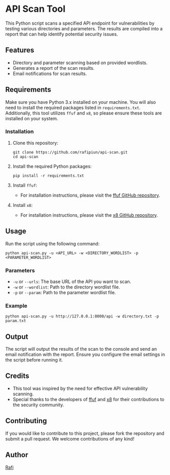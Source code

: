 # API Scan Tool

This Python script scans a specified API endpoint for vulnerabilities by testing various directories and parameters. The results are compiled into a report that can help identify potential security issues.

## Features

- Directory and parameter scanning based on provided wordlists.
- Generates a report of the scan results.
- Email notifications for scan results.

## Requirements

Make sure you have Python 3.x installed on your machine. You will also need to install the required packages listed in `requirements.txt`. Additionally, this tool utilizes `ffuf` and `x8`, so please ensure these tools are installed on your system.

### Installation

1. Clone this repository:

   ```
   git clone https://github.com/rafipiun/api-scan.git
   cd api-scan
   ```

2. Install the required Python packages:

   ```
   pip install -r requirements.txt
   ```

3. Install `ffuf`:

   - For installation instructions, please visit the [ffuf GitHub repository](https://github.com/ffuf/ffuf).

4. Install `x8`:

   - For installation instructions, please visit the [x8 GitHub repository](https://github.com/Sh1Yo/x8).

## Usage

Run the script using the following command:

```
python api-scan.py -u <API_URL> -w <DIRECTORY_WORDLIST> -p <PARAMETER_WORDLIST>
```

### Parameters

- `-u` or `--urls`: The base URL of the API you want to scan.
- `-w` or `--wordlist`: Path to the directory wordlist file.
- `-p` or `--param`: Path to the parameter wordlist file.

### Example

```
python api-scan.py -u http://127.0.0.1:8000/api -w directory.txt -p param.txt
```

## Output

The script will output the results of the scan to the console and send an email notification with the report. Ensure you configure the email settings in the script before running it.

## Credits

- This tool was inspired by the need for effective API vulnerability scanning.
- Special thanks to the developers of [ffuf](https://github.com/ffuf/ffuf) and [x8](https://github.com/Sh1Yo/x8) for their contributions to the security community.

## Contributing

If you would like to contribute to this project, please fork the repository and submit a pull request. We welcome contributions of any kind!

## Author

[Rafi](https://github.com/rafipiun)
